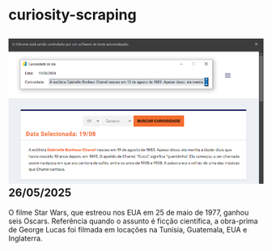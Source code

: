 # curiosity-scraping
![Budget](./execucao.png)
26/05/2025
-
O filme Star Wars, que estreou nos EUA em 25 de maio de 1977, ganhou seis Oscars. Referência quando o assunto é ficção científica, a obra-prima de George Lucas foi filmada em locações na Tunísia, Guatemala, EUA e Inglaterra.
